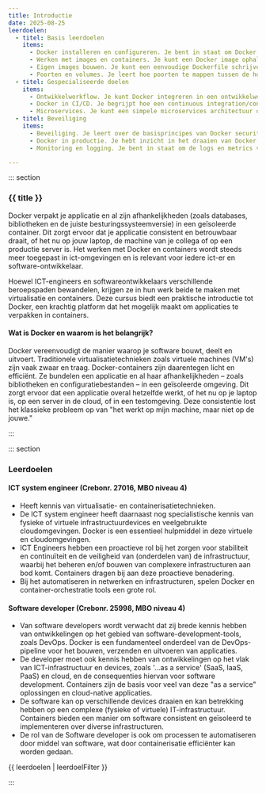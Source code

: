 ```yaml
---
title: Introductie
date: 2025-08-25
leerdoelen:
  - titel: Basis leerdoelen
    items:
      - Docker installeren en configureren. Je bent in staat om Docker Desktop (of de juiste Docker-engine voor jouw besturingssysteem) te installeren, te configureren en de basisfunctionaliteit te verifiëren.
      - Werken met images en containers. Je kunt een Docker image ophalen uit een registry (zoals Docker Hub), een container opstarten, stoppen en verwijderen.
      - Eigen images bouwen. Je kunt een eenvoudige Dockerfile schrijven om je eigen applicatie te containeriseren.
      - Poorten en volumes. Je leert hoe poorten te mappen tussen de host en de container en hoe data persistent te maken door volumes te gebruiken.
  - titel: Gespecialiseerde doelen
    items:
      - Ontwikkelworkflow. Je kunt Docker integreren in een ontwikkelworkflow, inclusief het opzetten van een ontwikkelomgeving voor een specifieke taal of framework.
      - Docker in CI/CD. Je begrijpt hoe een continuous integration/continuous deployment (CI/CD) pipeline kan worden opgezet met Docker, waarbij images automatisch worden gebouwd en getest na elke code commit.
      - Microservices. Je kunt een simpele microservices architectuur opzetten met behulp van Docker Compose, waarbij verschillende services in aparte containers draaien.
  - titel: Beveiliging
    items:
      - Beveiliging. Je leert over de basisprincipes van Docker security, zoals het gebruik van non-root gebruikers, het scannen van images op kwetsbaarheden en het configureren van resource-limieten.
      - Docker in productie. Je hebt inzicht in het draaien van Docker containers in een productieomgeving, inclusief het gebruik van orchestration tools zoals Docker Swarm of een introductie tot Kubernetes concepten.
      - Monitoring en logging. Je bent in staat om de logs en metrics van containers te verzamelen en te analyseren, en kunt tools gebruiken om de gezondheid van containers en de onderliggende host te monitoren.

---
```



 ::: section
### {{ title }}
Docker verpakt je applicatie en al zijn afhankelijkheden (zoals databases, bibliotheken en de juiste besturingssysteemversie) in een geïsoleerde container. Dit zorgt ervoor dat je applicatie consistent en betrouwbaar draait, of het nu op jouw laptop, de machine van je collega of op een productie server is.
Het werken met Docker en containers wordt steeds meer toegepast in ict-omgevingen en is relevant voor iedere ict-er en software-ontwikkelaar.
  
Hoewel ICT-engineers en softwareontwikkelaars verschillende beroepspaden bewandelen, krijgen ze in hun werk beide te maken met virtualisatie en containers. Deze cursus biedt een praktische introductie tot Docker, een krachtig platform dat het mogelijk maakt om applicaties te verpakken in containers.

#### Wat is Docker en waarom is het belangrijk?
Docker vereenvoudigt de manier waarop je software bouwt, deelt en uitvoert. Traditionele virtualisatietechnieken zoals virtuele machines (VM's) zijn vaak zwaar en traag. Docker-containers zijn daarentegen licht en efficiënt. Ze bundelen een applicatie en al haar afhankelijkheden – zoals bibliotheken en configuratiebestanden – in een geïsoleerde omgeving. Dit zorgt ervoor dat een applicatie overal hetzelfde werkt, of het nu op je laptop is, op een server in de cloud, of in een testomgeving. Deze consistentie lost het klassieke probleem op van "het werkt op mijn machine, maar niet op de jouwe."

:::

::: section
### Leerdoelen
#### ICT system engineer (Crebonr. 27016, MBO niveau 4)
*   Heeft kennis van virtualisatie- en containerisatietechnieken.
*   De ICT system engineer heeft daarnaast nog specialistische kennis van fysieke of virtuele infrastructuurdevices en veelgebruikte cloudomgevingen. Docker is een essentieel hulpmiddel in deze virtuele en cloudomgevingen.
*   ICT Engineers hebben een proactieve rol bij het zorgen voor stabiliteit en continuïteit en de veiligheid van (onderdelen van) de infrastructuur, waarbij het beheren en/of bouwen van complexere infrastructuren aan bod komt. Containers dragen bij aan deze proactieve benadering.
*   Bij het automatiseren in netwerken en infrastructuren, spelen Docker en container-orchestratie tools een grote rol.

#### Software developer (Crebonr. 25998, MBO niveau 4)
*   Van software developers wordt verwacht dat zij brede kennis hebben van ontwikkelingen op het gebied van software-development-tools, zoals DevOps. Docker is een fundamenteel onderdeel van de DevOps-pipeline voor het bouwen, verzenden en uitvoeren van applicaties.
*   De developer moet ook kennis hebben van ontwikkelingen op het vlak van ICT-infrastructuur en devices, zoals '...as a service' (SaaS, IaaS, PaaS) en cloud, en de consequenties hiervan voor software development. Containers zijn de basis voor veel van deze "as a service" oplossingen en cloud-native applicaties.
*   De software kan op verschillende devices draaien en kan betrekking hebben op een complexe (fysieke of virtuele) IT-infrastructuur. Containers bieden een manier om software consistent en geïsoleerd te implementeren over diverse infrastructuren.
*   De rol van de Software developer is ook om processen te automatiseren door middel van software, wat door containerisatie efficiënter kan worden gedaan.

{{ leerdoelen | leerdoelFilter }}

:::


